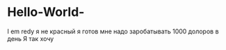 # Hello-World-
I em redy
я не красный 
я готов
мне надо заробатывать 1000 долоров в день 
Я так хочу
